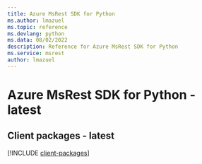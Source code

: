 ```yaml
---
title: Azure MsRest SDK for Python
ms.author: lmazuel
ms.topic: reference
ms.devlang: python
ms.data: 08/02/2022
description: Reference for Azure MsRest SDK for Python
ms.service: msrest
author: lmazuel
---
```

# Azure MsRest SDK for Python - latest

## Client packages - latest
[!INCLUDE [client-packages](msrest-client-index.md)]